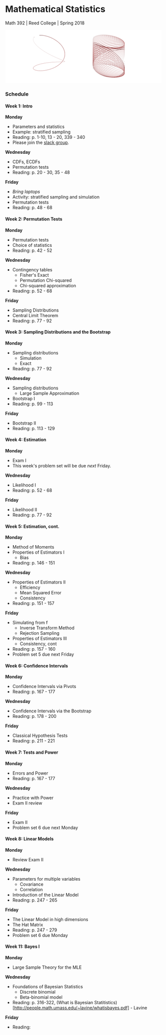 # Mathematical Statistics
Math 392 | Reed College | Spring 2018

![](figs/mcmc.png)

### Schedule



#### Week 1: Intro

**Monday**

- Parameters and statistics
- Example: stratified sampling
- Reading: p. 1-10, 13 - 20, 339 - 340
- Please join the [slack group](https://join.slack.com/t/mathstats/signup).

**Wednesday**

- CDFs, ECDFs
- Permutation tests
- Reading: p. 20 - 30, 35 - 48

**Friday**

- *Bring laptops*
- Activity: stratified sampling and simulation
- Permutation tests
- Reading: p. 48 - 68


#### Week 2: Permutation Tests

**Monday**

- Permutation tests
- Choice of statistics
- Reading: p. 42 - 52

**Wednesday**

- Contingency tables
    - Fisher's Exact
    - Permutation Chi-squared
    - Chi-squared approximation
- Reading: p. 52 - 68

**Friday**

- Sampling Distributions
- Central Limit Theorem
- Reading: p. 77 - 92


#### Week 3: Sampling Distributions and the Bootstrap

**Monday**

- Sampling distributions
    + Simulation
    + Exact
- Reading: p. 77 - 92

**Wednesday**

- Sampling distributions
    + Large Sample Approximation
- Bootstrap I
- Reading: p. 99 - 113

**Friday**

- Bootstrap II
- Reading: p. 113 - 129


#### Week 4: Estimation

**Monday**

- Exam I
- This week's problem set will be due _next_ Friday.

**Wednesday**

- Likelihood I
- Reading: p. 52 - 68

**Friday**

- Likelihood II
- Reading: p. 77 - 92


#### Week 5: Estimation, cont.

**Monday**

- Method of Moments
- Properties of Estimators I
    + Bias
- Reading: p. 146 - 151

**Wednesday**

- Properties of Estimators II
    + Efficiency
    + Mean Squared Error
    + Consistency
- Reading: p. 151 - 157

**Friday**

- Simulating from f
    + Inverse Transform Method
    + Rejection Sampling
- Properties of Estimators III
    + Consistency, cont
- Reading: p. 157 - 160
- Problem set 5 due next Friday


#### Week 6: Confidence Intervals

**Monday**

- Confidence Intervals via Pivots
- Reading: p. 167 - 177

**Wednesday**

- Confidence Intervals via the Bootstrap
- Reading: p. 178 - 200

**Friday**

- Classical Hypothesis Tests
- Reading: p. 211 - 221


#### Week 7: Tests and Power

**Monday**

- Errors and Power
- Reading: p. 167 - 177

**Wednesday**

- Practice with Power
- Exam II review

**Friday**

- Exam II
- Problem set 6 due next Monday


#### Week 8: Linear Models

**Monday**

- Review Exam II

**Wednesday**

- Parameters for multiple variables
    + Covariance
    + Correlation
- Introduction of the Linear Model
- Reading: p. 247 - 265

**Friday**

- The Linear Model in high dimensions
- The Hat Matrix
- Reading: p. 247 - 279
- Problem set 6 due Monday



#### Week 11: Bayes I

**Monday**

- Large Sample Theory for the MLE

**Wednesday**

- Foundations of Bayesian Statistics
  - Discrete binomial
  - Beta-binomial model
- Reading: p. 316-322, (What is Bayesian Statitistics)[http://people.math.umass.edu/~lavine/whatisbayes.pdf] - Lavine


**Friday**

- Reading: 


<!-- notes for later: 8 ways to estimate rho http://www-bcf.usc.edu/~lototsky/MATH408/SampleCorrCoef.pdf -->
<!-- notes for later: t-test paper -->
<!-- notes for later: bayesian model selection -->
<!-- notes for later: michael's bayes paper -->